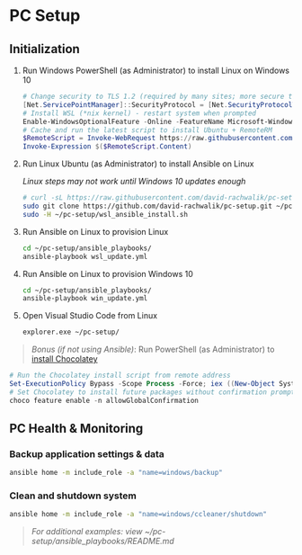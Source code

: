 # PC Setup

## Initialization

1. Run Windows PowerShell (as Administrator) to install Linux on Windows 10

    ``` powershell
    # Change security to TLS 1.2 (required by many sites; more secure than default TLS 1.0)
    [Net.ServicePointManager]::SecurityProtocol = [Net.SecurityProtocolType]::Tls12
    # Install WSL (*nix kernel) - restart system when prompted
    Enable-WindowsOptionalFeature -Online -FeatureName Microsoft-Windows-Subsystem-Linux
    # Cache and run the latest script to install Ubuntu + RemoteRM
    $RemoteScript = Invoke-WebRequest https://raw.githubusercontent.com/david-rachwalik/pc-setup/master/win_wsl_install.ps1
    Invoke-Expression $($RemoteScript.Content)
    ```

2. Run Linux Ubuntu (as Administrator) to install Ansible on Linux

    *Linux steps may not work until Windows 10 updates enough*

    ``` bash
    # curl -sL https://raw.githubusercontent.com/david-rachwalik/pc-setup/master/wsl_ansible_install.sh | sudo bash
    sudo git clone https://github.com/david-rachwalik/pc-setup.git ~/pc-setup/
    sudo -H ~/pc-setup/wsl_ansible_install.sh
    ```

3. Run Ansible on Linux to provision Linux

    ``` bash
    cd ~/pc-setup/ansible_playbooks/
    ansible-playbook wsl_update.yml
    ```

4. Run Ansible on Linux to provision Windows 10

    ``` bash
    cd ~/pc-setup/ansible_playbooks/
    ansible-playbook win_update.yml
    ```

5. Open Visual Studio Code from Linux

    ``` bash
    explorer.exe ~/pc-setup/
    ```

> *Bonus (if not using Ansible)*: Run PowerShell (as Administrator) to [install Chocolatey](https://chocolatey.org/install)

``` powershell
# Run the Chocolatey install script from remote address
Set-ExecutionPolicy Bypass -Scope Process -Force; iex ((New-Object System.Net.WebClient).DownloadString('https://chocolatey.org/install.ps1'))
# Set Chocolatey to install future packages without confirmation prompts
choco feature enable -n allowGlobalConfirmation
```

## PC Health & Monitoring

### Backup application settings & data

``` bash
ansible home -m include_role -a "name=windows/backup"
```

### Clean and shutdown system

``` bash
ansible home -m include_role -a "name=windows/ccleaner/shutdown"
```

> *For additional examples: view ~/pc-setup/ansible_playbooks/README.md*
